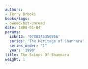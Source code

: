 ```yaml
---
authors:
- Terry Brooks
books/tags:
- owned-but-unread
date: 1800-01-04
params:
  isbn13: '9780345356956'
  series: 'The Heritage of Shannara'
  series_order: "1"
  year: '1990'
title: The Scions Of Shannara
weight: 1
---
```



<!--more-->